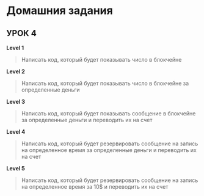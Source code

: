 # Домашния задания

## УРОК 4

**Level 1**
> Написать код, который будет показывать число в блокчейне

**Level 2**
> Написать код, который будет показывать число в блокчейне за определенные деньги

**Level 3**
> Написать код, который будет показывать сообщение в блокчейне за определенные деньги и переводить их на счет 

**Level 4**
> Написать код, который будет резервировать сообщение на запись на определенное время за определенные деньги и переводить их на счет 

**Level 5**
> Написать код, который будет резервировать сообщение на запись на определенное время за 10$ и переводить их на счет


